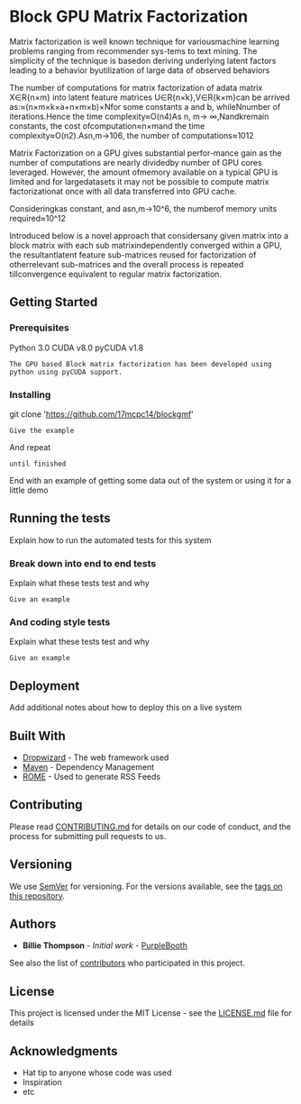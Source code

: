# Block GPU Matrix Factorization

Matrix  factorization  is  well  known  technique  for  variousmachine  learning  problems  ranging  from  recommender  sys-tems to text mining. The simplicity of the technique is basedon deriving underlying latent factors leading to a behavior byutilization of large data of observed behaviors

The  number  of  computations  for  matrix  factorization  of  adata  matrix X∈R{n×m} into  latent  feature  matrices U∈R{n×k},V∈R{k×m}can be arrived as:≈(n×m×k×a+n×m×b)×Nfor some constants a and b, whileNnumber of iterations.Hence the time complexity≈O(n4)As  n,  m→ ∞,Nandkremain  constants,  the  cost  ofcomputation≈n×mand the time complexity≈O(n2).Asn,m→106, the number of computations≈1012

Matrix  Factorization  on  a  GPU  gives  substantial  perfor-mance gain as the number of computations are nearly dividedby number of GPU cores leveraged. However, the amount ofmemory  available  on  a  typical  GPU  is  limited  and  for  largedatasets it may not be possible to compute matrix factorizationat once with all data transferred into GPU cache.

Consideringkas constant, and asn,m→10^6, the numberof memory units required≈10^12

Introduced    below    is    a    novel    approach    that    considersany  given  matrix  into  a  block  matrix  with  each  sub  matrixindependently    converged    within    a    GPU,    the    resultantlatent  feature  sub-matrices  reused  for  factorization  of  otherrelevant  sub-matrices  and  the  overall  process  is  repeated  tillconvergence equivalent to regular matrix factorization.
## Getting Started


### Prerequisites

Python 3.0
CUDA v8.0
pyCUDA v1.8
```
The GPU based Block matrix factorization has been developed using python using pyCUDA support.

```

### Installing

git clone 'https://github.com/17mcpc14/blockgmf'

```
Give the example
```

And repeat

```
until finished
```

End with an example of getting some data out of the system or using it for a little demo

## Running the tests

Explain how to run the automated tests for this system

### Break down into end to end tests

Explain what these tests test and why

```
Give an example
```

### And coding style tests

Explain what these tests test and why

```
Give an example
```

## Deployment

Add additional notes about how to deploy this on a live system

## Built With

* [Dropwizard](http://www.dropwizard.io/1.0.2/docs/) - The web framework used
* [Maven](https://maven.apache.org/) - Dependency Management
* [ROME](https://rometools.github.io/rome/) - Used to generate RSS Feeds

## Contributing

Please read [CONTRIBUTING.md](https://gist.github.com/PurpleBooth/b24679402957c63ec426) for details on our code of conduct, and the process for submitting pull requests to us.

## Versioning

We use [SemVer](http://semver.org/) for versioning. For the versions available, see the [tags on this repository](https://github.com/your/project/tags). 

## Authors

* **Billie Thompson** - *Initial work* - [PurpleBooth](https://github.com/PurpleBooth)

See also the list of [contributors](https://github.com/your/project/contributors) who participated in this project.

## License

This project is licensed under the MIT License - see the [LICENSE.md](LICENSE.md) file for details

## Acknowledgments

* Hat tip to anyone whose code was used
* Inspiration
* etc
